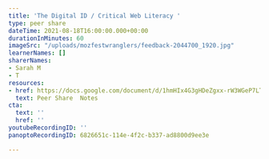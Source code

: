 ```yaml
---
title: 'The Digital ID / Critical Web Literacy '
type: peer share
dateTime: 2021-08-18T16:00:00.000+00:00
durationInMinutes: 60
imageSrc: "/uploads/mozfestwranglers/feedback-2044700_1920.jpg"
learnerNames: []
sharerNames:
- Sarah M
- T
resources:
- href: https://docs.google.com/document/d/1hmHIx4G3gHDeZgxx-rW3WGeP7LTEsETkv1Pyj9EZaXM/edit#
  text: Peer Share  Notes
cta:
  text: ''
  href: ''
youtubeRecordingID: ''
panoptoRecordingID: 6826651c-114e-4f2c-b337-ad8800d9ee3e

---
```

